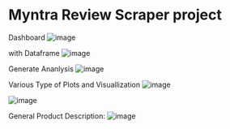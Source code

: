 # Myntra Review Scraper project
Dashboard
![image](https://github.com/user-attachments/assets/3a63b06d-571c-4ef6-98e1-53899d7bed52)

with Dataframe
![image](https://github.com/user-attachments/assets/8fa4d7c8-05c7-482b-836b-dfe6f3480673)

Generate Ananlysis
![image](https://github.com/user-attachments/assets/c521f352-df2a-4005-abd9-4a263600438e)

Various Type of Plots and Visuallization
![image](https://github.com/user-attachments/assets/e01ea261-6a3c-4cae-8d84-20b82dbf61af)

![image](https://github.com/user-attachments/assets/6617428a-0e51-4ea3-a974-7caa85daffc7)

General Product Description:
![image](https://github.com/user-attachments/assets/03de53ea-662a-4d63-b506-834d49cf1aae)


